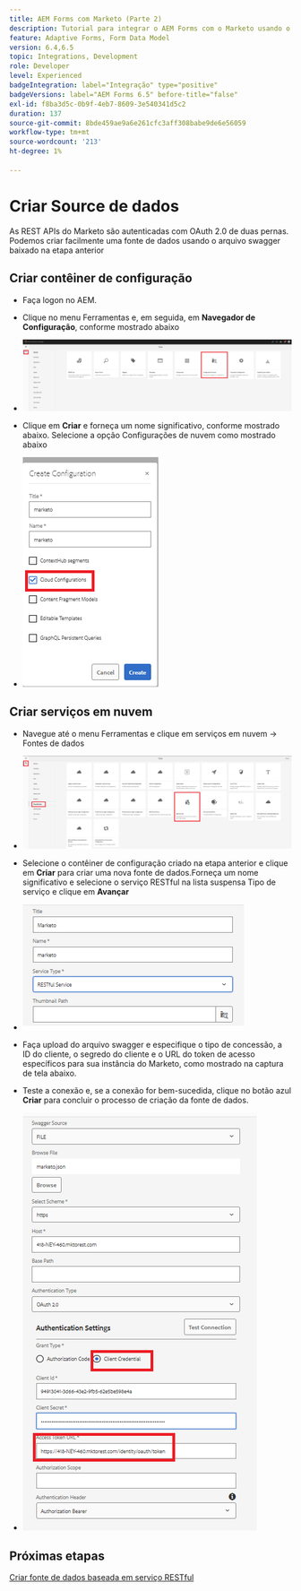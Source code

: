 ```yaml
---
title: AEM Forms com Marketo (Parte 2)
description: Tutorial para integrar o AEM Forms com o Marketo usando o Modelo de dados do formulário do AEM Forms.
feature: Adaptive Forms, Form Data Model
version: 6.4,6.5
topic: Integrations, Development
role: Developer
level: Experienced
badgeIntegration: label="Integração" type="positive"
badgeVersions: label="AEM Forms 6.5" before-title="false"
exl-id: f8ba3d5c-0b9f-4eb7-8609-3e540341d5c2
duration: 137
source-git-commit: 8bde459ae9a6e261cfc3aff308babe9de6e56059
workflow-type: tm+mt
source-wordcount: '213'
ht-degree: 1%

---
```


# Criar Source de dados

As REST APIs do Marketo são autenticadas com OAuth 2.0 de duas pernas. Podemos criar facilmente uma fonte de dados usando o arquivo swagger baixado na etapa anterior

## Criar contêiner de configuração

* Faça logon no AEM.
* Clique no menu Ferramentas e, em seguida, em **Navegador de Configuração**, conforme mostrado abaixo

* ![menu de ferramentas](assets/datasource3.png)

* Clique em **Criar** e forneça um nome significativo, conforme mostrado abaixo. Selecione a opção Configurações de nuvem como mostrado abaixo

* ![contêiner de configuração](assets/datasource4.png)

## Criar serviços em nuvem

* Navegue até o menu Ferramentas e clique em serviços em nuvem -> Fontes de dados

* ![serviços na nuvem](assets/datasource5.png)

* Selecione o contêiner de configuração criado na etapa anterior e clique em **Criar** para criar uma nova fonte de dados.Forneça um nome significativo e selecione o serviço RESTful na lista suspensa Tipo de serviço e clique em **Avançar**
* ![nova-fonte-de-dados](assets/datasource6.png)

* Faça upload do arquivo swagger e especifique o tipo de concessão, a ID do cliente, o segredo do cliente e o URL do token de acesso específicos para sua instância do Marketo, como mostrado na captura de tela abaixo.

* Teste a conexão e, se a conexão for bem-sucedida, clique no botão azul **Criar** para concluir o processo de criação da fonte de dados.

* ![data-source-config](assets/datasource1.png)


## Próximas etapas

[Criar fonte de dados baseada em serviço RESTful](./part3.md)
